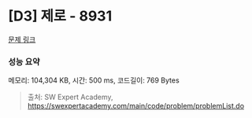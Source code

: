 # [D3] 제로 - 8931 

[문제 링크](https://swexpertacademy.com/main/code/problem/problemDetail.do?contestProbId=AW5jBWLq7jwDFATQ) 

### 성능 요약

메모리: 104,304 KB, 시간: 500 ms, 코드길이: 769 Bytes



> 출처: SW Expert Academy, https://swexpertacademy.com/main/code/problem/problemList.do
